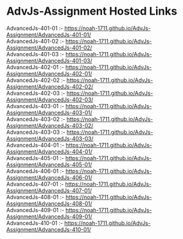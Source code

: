 # AdvJs-Assignment Hosted Links

AdvancedJs-401-01  :-  https://noah-1711.github.io/AdvJs-Assignment/AdvancedJs-401-01/ \
AdvancedJs-401-02  :-  https://noah-1711.github.io/AdvJs-Assignment/AdvancedJs-401-02/ \
AdvancedJs-401-03  :-  https://noah-1711.github.io/AdvJs-Assignment/AdvancedJs-401-03/ \
AdvancedJs-402-01  :-  https://noah-1711.github.io/AdvJs-Assignment/AdvancedJs-402-01/ \
AdvancedJs-402-02  :-  https://noah-1711.github.io/AdvJs-Assignment/AdvancedJs-402-02/ \
AdvancedJs-402-03  :-  https://noah-1711.github.io/AdvJs-Assignment/AdvancedJs-402-03/ \
AdvancedJs-403-01  :-  https://noah-1711.github.io/AdvJs-Assignment/AdvancedJs-403-01/ \
AdvancedJs-403-02  :-  https://noah-1711.github.io/AdvJs-Assignment/AdvancedJs-403-02/ \
AdvancedJs-403-03  :-  https://noah-1711.github.io/AdvJs-Assignment/AdvancedJs-403-03/ \
AdvancedJs-404-01  :-  https://noah-1711.github.io/AdvJs-Assignment/AdvancedJs-404-01/ \
AdvancedJs-405-01  :-  https://noah-1711.github.io/AdvJs-Assignment/AdvancedJs-405-01/ \
AdvancedJs-406-01  :-  https://noah-1711.github.io/AdvJs-Assignment/AdvancedJs-406-01/ \
AdvancedJs-407-01  :-  https://noah-1711.github.io/AdvJs-Assignment/AdvancedJs-407-01/ \
AdvancedJs-408-01  :-  https://noah-1711.github.io/AdvJs-Assignment/AdvancedJs-408-01/ \
AdvancedJs-409-01  :-  https://noah-1711.github.io/AdvJs-Assignment/AdvancedJs-409-01/ \
AdvancedJs-410-01  :-  https://noah-1711.github.io/AdvJs-Assignment/AdvancedJs-410-01/ 





